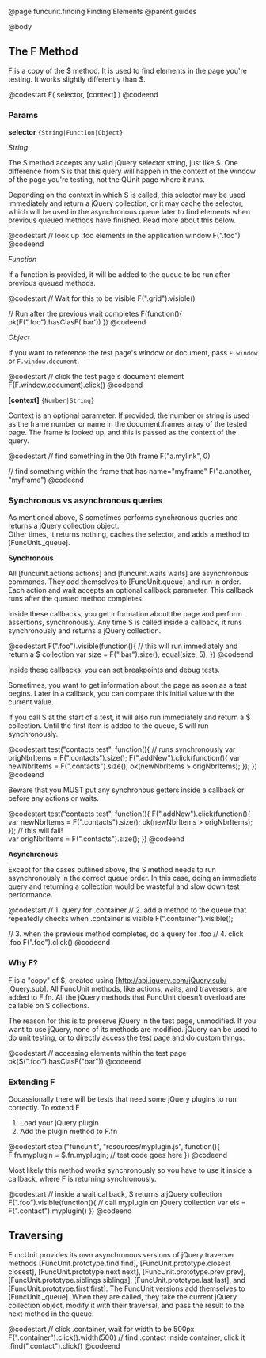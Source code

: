 @page funcunit.finding Finding Elements
@parent guides

@body
## The F Method

F is a copy of the $ method.  It is used to find elements in the page you're testing.  It works 
slightly differently than $.

@codestart
F( selector, [context] )
@codeend

### Params

__selector__ <code>{String|Function|Object}</code>

_String_

The S method accepts any valid jQuery selector string, just like $.  One difference from $ is that this 
query will happen in the context of the window of the page you're testing, not the QUnit page where it runs.

Depending on the context in which S is called, this selector may be used immediately and return a jQuery 
collection, or it may cache the selector, which will be used in the asynchronous queue later to find elements 
when previous queued methods have finished.  Read more about this below.

@codestart
// look up .foo elements in the application window
F(".foo")
@codeend

_Function_

If a function is provided, it will be added to the queue to be run after previous queued methods.

@codestart
// Wait for this to be visible
F(".grid").visible()

// Run after the previous wait completes
F(function(){
	ok(F(".foo").hasClasF('bar'))
})
@codeend

_Object_

If you want to reference the test page's window or document, pass <code>F.window</code> 
or <code>F.window.document</code>.

@codestart
// click the test page's document element
F(F.window.document).click()
@codeend

__[context]__ <code>{Number|String}</code>

Context is an optional parameter.  If provided, the number or string is used as the 
frame number or name in the document.frames array of the tested page.  The frame is looked up, 
and this is passed as the context of the query.

@codestart
// find something in the 0th frame
F("a.mylink", 0)

// find something within the frame that has name="myframe"
F("a.another, "myframe")
@codeend

### Synchronous vs asynchronous queries

As mentioned above, S sometimes performs synchronous queries and returns a jQuery collection object.  
Other times, it returns nothing, caches the selector, and adds a method to [FuncUnit._queue].

__Synchronous__

All [funcunit.actions actions] and [funcunit.waits waits] are asynchronous commands.  They add themselves to 
[FuncUnit.queue] and run in order.  Each action and wait accepts an optional callback parameter.  This callback 
runs after the queued method completes.

Inside these callbacks, you get information about the page and perform assertions, synchronously. 
Any time S is called inside a callback, it runs synchronously and returns a jQuery collection.

@codestart
F(".foo").visible(function(){
  // this will run immediately and return a $ collection
  var size = F(".bar").size();
  equal(size, 5);
})
@codeend

Inside these callbacks, you can set breakpoints and debug tests.

Sometimes, you want to get information about the page as soon as a test begins.  Later in a callback, 
you can compare this initial value with the current value.

If you call S at the start of a test, it will also run immediately and return a $ collection. Until the first 
item is added to the queue, S will run synchronously.

@codestart
test("contacts test", function(){
  // runs synchronously
  var origNbrItems = F(".contacts").size();
  F(".addNew").click(function(){
    var newNbrItems = F(".contacts").size();
    ok(newNbrItems > origNbrItems);
  });
})
@codeend

Beware that you MUST put any synchronous getters inside a callback or before any actions or waits.

@codestart
test("contacts test", function(){
  F(".addNew").click(function(){
    var newNbrItems = F(".contacts").size();
    ok(newNbrItems > origNbrItems);
  });
  // this will fail!  
  var origNbrItems = F(".contacts").size();
})
@codeend

__Asynchronous__

Except for the cases outlined above, the S method needs to run asynchronously in the correct queue order. In this case, doing an 
immediate query and returning a collection would be wasteful and slow down test performance.

@codestart
// 1. query for .container
// 2. add a method to the queue that repeatedly checks when .container is visible
F(".container").visible();

// 3. when the previous method completes, do a query for .foo
// 4. click .foo
F(".foo").click()
@codeend

### Why F?

F is a "copy" of $, created using [http://api.jquery.com/jQuery.sub/ jQuery.sub].  All FuncUnit methods, 
like actions, waits, and traversers, are added to F.fn.  All the jQuery methods that FuncUnit doesn't 
overload are callable on S collections. 

The reason for this is to preserve jQuery in the test page, unmodified.  If you want to use jQuery, none of 
its methods are modified. jQuery can be used to do unit testing, or to directly access the test page and do 
custom things.

@codestart
// accessing elements within the test page
ok($(".foo").hasClasF("bar"))
@codeend

### Extending F

Occassionally there will be tests that need some jQuery plugins to run correctly.  To extend F 

1. Load your jQuery plugin
1. Add the plugin method to F.fn

@codestart
steal("funcunit", "resources/myplugin.js", function(){
  F.fn.myplugin = $.fn.myplugin;
  // test code goes here
})
@codeend 

Most likely this method works synchronously so you have to use it inside a callback, where F is 
returning synchronously.

@codestart
// inside a wait callback, S returns a jQuery collection
F(".foo").visible(function(){
  // call myplugin on jQuery collection
  var els = F(".contact").myplugin()
})
@codeend

## Traversing

FuncUnit provides its own asynchronous versions of jQuery traverser methods 
[FuncUnit.prototype.find find], [FuncUnit.prototype.closest closest], 
[FuncUnit.prototype.next next], [FuncUnit.prototype.prev prev], 
[FuncUnit.prototype.siblings siblings], [FuncUnit.prototype.last last], 
and [FuncUnit.prototype.first first].  The FuncUnit versions add themselves to 
[FuncUnit._queue].  When they are called, they take the current jQuery collection object, 
modify it with their traversal, and pass the result to the next method in the queue.

@codestart
// click .container, wait for width to be 500px
F(".container").click().width(500)
  // find .contact inside container, click it
  .find(".contact").click()
@codeend
